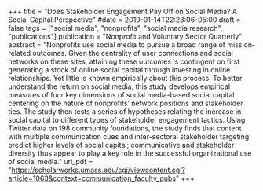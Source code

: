 +++
title = "Does Stakeholder Engagement Pay Off on Social Media? A Social Capital Perspective"
#date = 2019-01-14T22:23:06-05:00
draft = false
tags = ["social media", "nonprofits", "social media research", "publications"]
publication = "Nonprofit and Voluntary Sector Quarterly"
abstract = "Nonprofits use social media to pursue a broad range of mission-related outcomes. Given the centrality of user connections and social networks on these sites, attaining these outcomes is contingent on first generating a stock of online social capital through investing in online relationships. Yet little is known empirically about this process. To better understand the return on social media, this study develops empirical measures of four key dimensions of social media-based social capital centering on the nature of nonprofits’ network positions and stakeholder ties. The
study then tests a series of hypotheses relating the increase in social capital to different types of stakeholder engagement tactics. Using Twitter data on 198 community foundations, the study finds that content with multiple communication cues and inter-sectoral stakeholder targeting predict higher levels of social capital; communicative and stakeholder diversity thus appear to play a key role in the successful organizational use of social media."
url_pdf = "https://scholarworks.umass.edu/cgi/viewcontent.cgi?article=1063&context=communication_faculty_pubs"
+++
